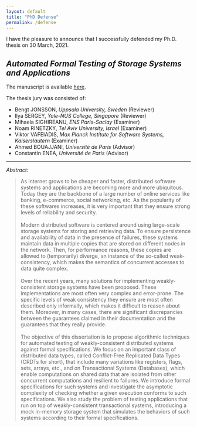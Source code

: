 ```yaml
---
layout: default
title: "PhD Defense"
permalink: /defense
---
```


I have the pleasure to announce that I successfully defended my Ph.D. thesis on 30 March, 2021.

## _Automated Formal Testing of Storage Systems and Applications_

The manuscript is available [here](/ranadeep_phd.pdf).

The thesis jury was consisted of:

- Bengt JONSSON, _Uppsala University, Sweden_ (Reviewer)
- Ilya SERGEY, _Yale-NUS College, Singapore_ (Reviewer)
- Mihaela SIGHIREANU, _ENS Paris-Saclay_ (Examiner)
- Noam RINETZKY, _Tel Aviv University, Israel_ (Examiner)
- Viktor VAFEIADIS, _Max Planck Institute for Software Systems, Kaiserslautern_ (Examiner)
- Ahmed BOUAJJANI, _Université de Paris_ (Advisor)
- Constantin ENEA, _Université de Paris_ (Advisor)

---

_Abstract:_

> As internet grows to be cheaper and faster, distributed software systems and applications are becoming more and more ubiquitous. Today they are the backbone of a large number of online services like banking, e-commerce, social networking, etc. As the popularity of these softwares increases, it is very important that they ensure strong levels of reliability and security.<br><br>
> Modern distributed software is centered around using large-scale storage systems for storing and retrieving data. To ensure persistence and availability of data in the presence of failures, these systems maintain data in multiple copies that are stored on different nodes in the network. Then, for performance reasons, these copies are allowed to (temporarily) diverge, an instance of the so-called weak-consistency, which makes the semantics of concurrent accesses to data quite complex.<br><br>
> Over the recent years, many solutions for implementing weakly-consistent storage systems have been proposed. These implementations are most often very complex and error-prone. The specific levels of weak consistency they ensure are most often described only informally, which makes it difficult to reason about them. Moreover, in many cases, there are significant discrepancies between the guarantees claimed in their documentation and the guarantees that they really provide.<br><br>
> The objective of this dissertation is to propose algorithmic techniques for automated testing of weakly-consistent distributed systems against formal specifications. We focus on an important class of distributed data types, called Conflict-Free Replicated Data Types (CRDTs for short), that include many variations like registers, flags, sets, arrays, etc., and on Transactional Systems (Databases), which enable computations on shared data that are isolated from other concurrent computations and resilient to failures. We introduce formal specifications for such systems and investigate the asymptotic complexity of checking whether a given execution conforms to such specifications. We also study the problem of testing applications that run on top of weakly-consistent transactional systems, introducing a mock in-memory storage system that simulates the behaviors of such systems according to their formal specifications.
